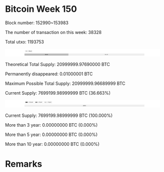 # Bitcoin Week 150

Block number: 152990~153983

The number of transaction on this week: 38328

Total utxo: 1193753

![](../images/mined_week150.png)

Theoretical Total Supply: 20999999.97690000 BTC

Permanently disappeared: 0.01000001 BTC

Maximum Possible Total Supply: 20999999.96689999 BTC

Current Supply: 7699199.98999999 BTC (36.663%)

![](../images/year_week150.png)


Current Supply: 7699199.98999999 BTC (100.000%)

More than 3 year: 0.00000000 BTC (0.000%)

More than 5 year: 0.00000000 BTC (0.000%)

More than 10 year: 0.00000000 BTC (0.000%)

# Remarks

